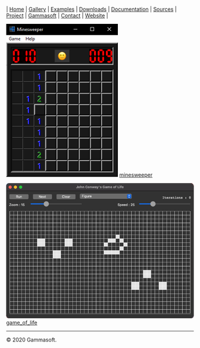 | [Home](home.md) | [Gallery](gallery.md) | [Examples](examples.md) | [Downloads](downloads.md) | [Documentation](documentation.md) | [Sources](https://github.com/gammasoft71/xtd) | [Project](https://sourceforge.net/projects/xtdpro/) | [Gammasoft](gammasoft.md)  | [Contact](contact.md) | [Website](https://gammasoft71.wixsite.com/gammasoft) |

[![minesweeper](pictures/minesweeper.png)](https://github.com/gammasoft71/xtd/blob/master/examples/xtd.forms.examples/games/minesweeper/README.md)
[minesweeper](https://github.com/gammasoft71/xtd/blob/master/examples/xtd.forms.examples/games/minesweeper/README.md)


[![game_of_life](pictures/game_of_life.png)](https://github.com/gammasoft71/xtd/blob/master/examples/xtd.forms.examples/games/game_of_life/README.md)
[game_of_life](https://github.com/gammasoft71/xtd/blob/master/examples/xtd.forms.examples/games/game_of_life/README.md)

______________________________________________________________________________________________

© 2020 Gammasoft.
